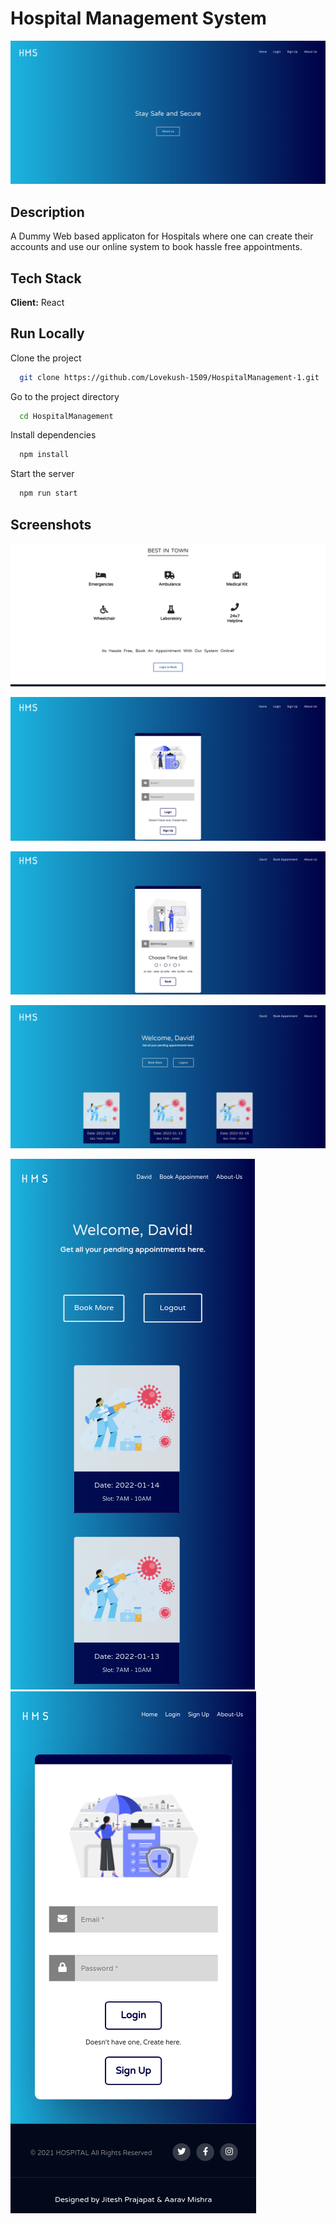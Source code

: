 
# Hospital Management System


<!-- <a href="https://hmsreact.vercel.app/">-->
  <img
    alt="App Screenshot"
    src="HospitalManagement/Screenshots/home-page.png"
  />
<!-- </a> -->

## Description

A Dummy Web based applicaton for Hospitals where one can create their accounts and use our online system to book hassle free appointments.

## Tech Stack

**Client:** React



## Run Locally

Clone the project

```bash
  git clone https://github.com/Lovekush-1509/HospitalManagement-1.git
```

Go to the project directory

```bash
  cd HospitalManagement
```

Install dependencies

```bash
  npm install
```

Start the server

```bash
  npm run start
```


## Screenshots

![services-page](HospitalManagement/Screenshots/Services-page.png)

![login-page](HospitalManagement/Screenshots/Login-page.png)

![book-appointment-page](HospitalManagement/Screenshots/Book-appointment.png)

![landing-page](HospitalManagement/Screenshots/Landing-page.png)

![mobile-landing-page](HospitalManagement/Screenshots/mobile-landing-page.png)&nbsp; &nbsp; &nbsp; ![mobile-login-page](HospitalManagement/Screenshots/mobile-login.png)
